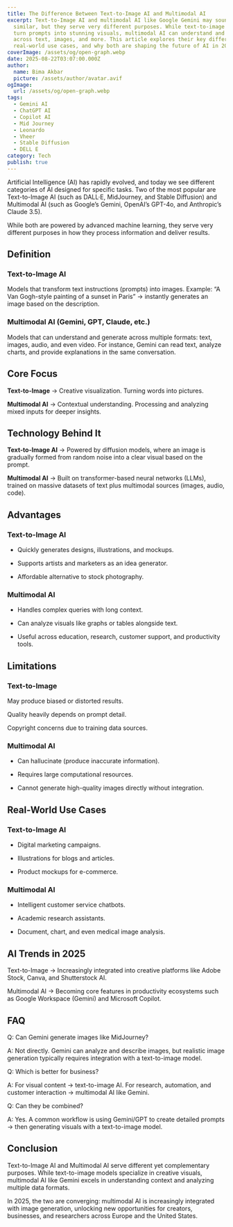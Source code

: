 ```yaml
---
title: The Difference Between Text-to-Image AI and Multimodal AI
excerpt: Text-to-Image AI and multimodal AI like Google Gemini may sound
  similar, but they serve very different purposes. While text-to-image models
  turn prompts into stunning visuals, multimodal AI can understand and analyze
  across text, images, and more. This article explores their key differences,
  real-world use cases, and why both are shaping the future of AI in 2025.
coverImage: /assets/og/open-graph.webp
date: 2025-08-22T03:07:00.000Z
author:
  name: Bima Akbar
  picture: /assets/author/avatar.avif
ogImage:
  url: /assets/og/open-graph.webp
tags:
  - Gemini AI
  - ChatGPT AI
  - Copilot AI
  - Mid Journey
  - Leonardo
  - Vheer
  - Stable Diffusion
  - DELL E
category: Tech
publish: true
---
```

Artificial Intelligence (AI) has rapidly evolved, and today we see different categories of AI designed for specific tasks. Two of the most popular are Text-to-Image AI (such as DALL·E, MidJourney, and Stable Diffusion) and Multimodal AI (such as Google’s Gemini, OpenAI’s GPT-4o, and Anthropic’s Claude 3.5).

While both are powered by advanced machine learning, they serve very different purposes in how they process information and deliver results.

## Definition

### Text-to-Image AI

Models that transform text instructions (prompts) into images. Example: “A Van Gogh-style painting of a sunset in Paris” → instantly generates an image based on the description.

### Multimodal AI (Gemini, GPT, Claude, etc.)

Models that can understand and generate across multiple formats: text, images, audio, and even video. For instance, Gemini can read text, analyze charts, and provide explanations in the same conversation.

## Core Focus

**Text-to-Image** → Creative visualization. Turning words into pictures.

**Multimodal AI** → Contextual understanding. Processing and analyzing mixed inputs for deeper insights.

## Technology Behind It

**Text-to-Image AI** → Powered by diffusion models, where an image is gradually formed from random noise into a clear visual based on the prompt.

**Multimodal AI** → Built on transformer-based neural networks (LLMs), trained on massive datasets of text plus multimodal sources (images, audio, code).

## Advantages

### Text-to-Image AI

*   Quickly generates designs, illustrations, and mockups.
    
*   Supports artists and marketers as an idea generator.
    
*   Affordable alternative to stock photography.
    

### Multimodal AI

*   Handles complex queries with long context.
    
*   Can analyze visuals like graphs or tables alongside text.
    
*   Useful across education, research, customer support, and productivity tools.
    

## Limitations

### Text-to-Image

May produce biased or distorted results.

Quality heavily depends on prompt detail.

Copyright concerns due to training data sources.

### Multimodal AI

*   Can hallucinate (produce inaccurate information).
    
*   Requires large computational resources.
    
*   Cannot generate high-quality images directly without integration.
    

## Real-World Use Cases

### Text-to-Image AI

*   Digital marketing campaigns.
    
*   Illustrations for blogs and articles.
    
*   Product mockups for e-commerce.
    

### Multimodal AI

*   Intelligent customer service chatbots.
    
*   Academic research assistants.
    
*   Document, chart, and even medical image analysis.
    

## AI Trends in 2025

Text-to-Image → Increasingly integrated into creative platforms like Adobe Stock, Canva, and Shutterstock AI.

Multimodal AI → Becoming core features in productivity ecosystems such as Google Workspace (Gemini) and Microsoft Copilot.

## FAQ

Q: Can Gemini generate images like MidJourney?

A: Not directly. Gemini can analyze and describe images, but realistic image generation typically requires integration with a text-to-image model.

Q: Which is better for business?

A: For visual content → text-to-image AI. For research, automation, and customer interaction → multimodal AI like Gemini.

Q: Can they be combined?

A: Yes. A common workflow is using Gemini/GPT to create detailed prompts → then generating visuals with a text-to-image model.

## Conclusion

Text-to-Image AI and Multimodal AI serve different yet complementary purposes. While text-to-image models specialize in creative visuals, multimodal AI like Gemini excels in understanding context and analyzing multiple data formats.

In 2025, the two are converging: multimodal AI is increasingly integrated with image generation, unlocking new opportunities for creators, businesses, and researchers across Europe and the United States.